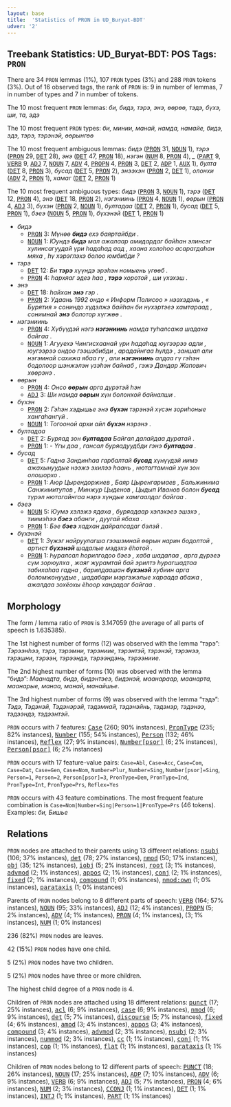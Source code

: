 ```yaml
---
layout: base
title:  'Statistics of PRON in UD_Buryat-BDT'
udver: '2'
---
```


## Treebank Statistics: UD_Buryat-BDT: POS Tags: `PRON`

There are 34 `PRON` lemmas (1%), 107 `PRON` types (3%) and 288 `PRON` tokens (3%).
Out of 16 observed tags, the rank of `PRON` is: 9 in number of lemmas, 7 in number of types and 7 in number of tokens.

The 10 most frequent `PRON` lemmas: <em>би, бидэ, тэрэ, энэ, өөрөө, тэдэ, бүхэ, ши, та, эдэ</em>

The 10 most frequent `PRON` types:  <em>би, минии, манай, намда, намайе, бидэ, эдэ, тэрэ, тэрэнэй, өөрынгөө</em>

The 10 most frequent ambiguous lemmas: <em>бидэ</em> (<tt><a href="bxr_bdt-pos-PRON.html">PRON</a></tt> 31, <tt><a href="bxr_bdt-pos-NOUN.html">NOUN</a></tt> 1), <em>тэрэ</em> (<tt><a href="bxr_bdt-pos-PRON.html">PRON</a></tt> 29, <tt><a href="bxr_bdt-pos-DET.html">DET</a></tt> 28), <em>энэ</em> (<tt><a href="bxr_bdt-pos-DET.html">DET</a></tt> 47, <tt><a href="bxr_bdt-pos-PRON.html">PRON</a></tt> 18), <em>нэгэн</em> (<tt><a href="bxr_bdt-pos-NUM.html">NUM</a></tt> 8, <tt><a href="bxr_bdt-pos-PRON.html">PRON</a></tt> 4), <em>_</em> (<tt><a href="bxr_bdt-pos-PART.html">PART</a></tt> 9, <tt><a href="bxr_bdt-pos-VERB.html">VERB</a></tt> 9, <tt><a href="bxr_bdt-pos-ADJ.html">ADJ</a></tt> 7, <tt><a href="bxr_bdt-pos-NOUN.html">NOUN</a></tt> 7, <tt><a href="bxr_bdt-pos-ADV.html">ADV</a></tt> 4, <tt><a href="bxr_bdt-pos-PROPN.html">PROPN</a></tt> 4, <tt><a href="bxr_bdt-pos-PRON.html">PRON</a></tt> 3, <tt><a href="bxr_bdt-pos-DET.html">DET</a></tt> 2, <tt><a href="bxr_bdt-pos-ADP.html">ADP</a></tt> 1, <tt><a href="bxr_bdt-pos-AUX.html">AUX</a></tt> 1), <em>булта</em> (<tt><a href="bxr_bdt-pos-DET.html">DET</a></tt> 8, <tt><a href="bxr_bdt-pos-PRON.html">PRON</a></tt> 3), <em>бусад</em> (<tt><a href="bxr_bdt-pos-DET.html">DET</a></tt> 5, <tt><a href="bxr_bdt-pos-PRON.html">PRON</a></tt> 2), <em>энээхэн</em> (<tt><a href="bxr_bdt-pos-PRON.html">PRON</a></tt> 2, <tt><a href="bxr_bdt-pos-DET.html">DET</a></tt> 1), <em>олонхи</em> (<tt><a href="bxr_bdt-pos-ADV.html">ADV</a></tt> 2, <tt><a href="bxr_bdt-pos-PRON.html">PRON</a></tt> 1), <em>хамаг</em> (<tt><a href="bxr_bdt-pos-DET.html">DET</a></tt> 2, <tt><a href="bxr_bdt-pos-PRON.html">PRON</a></tt> 1)

The 10 most frequent ambiguous types:  <em>бидэ</em> (<tt><a href="bxr_bdt-pos-PRON.html">PRON</a></tt> 3, <tt><a href="bxr_bdt-pos-NOUN.html">NOUN</a></tt> 1), <em>тэрэ</em> (<tt><a href="bxr_bdt-pos-DET.html">DET</a></tt> 12, <tt><a href="bxr_bdt-pos-PRON.html">PRON</a></tt> 4), <em>энэ</em> (<tt><a href="bxr_bdt-pos-DET.html">DET</a></tt> 18, <tt><a href="bxr_bdt-pos-PRON.html">PRON</a></tt> 2), <em>нэгэниинь</em> (<tt><a href="bxr_bdt-pos-PRON.html">PRON</a></tt> 4, <tt><a href="bxr_bdt-pos-NOUN.html">NOUN</a></tt> 1), <em>өөрын</em> (<tt><a href="bxr_bdt-pos-PRON.html">PRON</a></tt> 4, <tt><a href="bxr_bdt-pos-ADJ.html">ADJ</a></tt> 3), <em>бүхэн</em> (<tt><a href="bxr_bdt-pos-PRON.html">PRON</a></tt> 2, <tt><a href="bxr_bdt-pos-NOUN.html">NOUN</a></tt> 1), <em>бултадаа</em> (<tt><a href="bxr_bdt-pos-DET.html">DET</a></tt> 2, <tt><a href="bxr_bdt-pos-PRON.html">PRON</a></tt> 1), <em>бусад</em> (<tt><a href="bxr_bdt-pos-DET.html">DET</a></tt> 5, <tt><a href="bxr_bdt-pos-PRON.html">PRON</a></tt> 1), <em>бэеэ</em> (<tt><a href="bxr_bdt-pos-NOUN.html">NOUN</a></tt> 5, <tt><a href="bxr_bdt-pos-PRON.html">PRON</a></tt> 1), <em>бүхэнэй</em> (<tt><a href="bxr_bdt-pos-DET.html">DET</a></tt> 1, <tt><a href="bxr_bdt-pos-PRON.html">PRON</a></tt> 1)


* <em>бидэ</em>
  * <tt><a href="bxr_bdt-pos-PRON.html">PRON</a></tt> 3: <em>Мүнөө <b>бидэ</b> ехэ баяртайбди .</em>
  * <tt><a href="bxr_bdt-pos-NOUN.html">NOUN</a></tt> 1: <em>Юундэ <b>бидэ</b> мал ажалаар амидардаг байһан элинсэг хулинсагуудай үри һадаһад аад , хаана холоһоо асарагдаһан мяха , һү хэрэглэхэ болоо юмбибди ?</em>
* <em>тэрэ</em>
  * <tt><a href="bxr_bdt-pos-DET.html">DET</a></tt> 12: <em>Би <b>тэрэ</b> хүүндэ эрэһэн номыень үгөөб .</em>
  * <tt><a href="bxr_bdt-pos-PRON.html">PRON</a></tt> 4: <em>һархяаг эдеэ һаа , <b>тэрэ</b> хоротой , ши үхэхэш .</em>
* <em>энэ</em>
  * <tt><a href="bxr_bdt-pos-DET.html">DET</a></tt> 18: <em>һайхан <b>энэ</b> гэр .</em>
  * <tt><a href="bxr_bdt-pos-PRON.html">PRON</a></tt> 2: <em>Удаань 1992 ондо « Информ Полисоо » нээхэдэнь , « Бурятия » сониндо хүдэлжэ байһан би нүхэртэеэ хамтараад , сонимнай <b>энэ</b> болотор хүгжөө .</em>
* <em>нэгэниинь</em>
  * <tt><a href="bxr_bdt-pos-PRON.html">PRON</a></tt> 4: <em>Хүбүүдэй нэгэ <b>нэгэниинь</b> намда туһалсажа шадаха байгаа .</em>
  * <tt><a href="bxr_bdt-pos-NOUN.html">NOUN</a></tt> 1: <em>Агууехэ Чингисхаанай үри һадаһад юугээрээ адли , юугээрээ ондоо гээшэбибди , арадайнгаа һүлдэ , заншал али нэгэмнай сахижа ябаа гү , али <b>нэгэниинь</b> алдаа гү гэһэн бодолоор шэнжэлэн үзэһэн байнаб , гэжэ Дандар Жапович хөөрэнэ .</em>
* <em>өөрын</em>
  * <tt><a href="bxr_bdt-pos-PRON.html">PRON</a></tt> 4: <em>Онсо <b>өөрын</b> арга дүрэтэй һэн</em>
  * <tt><a href="bxr_bdt-pos-ADJ.html">ADJ</a></tt> 3: <em>Ши намда <b>өөрын</b> хүн болонхой байналши .</em>
* <em>бүхэн</em>
  * <tt><a href="bxr_bdt-pos-PRON.html">PRON</a></tt> 2: <em>Гэһэн хэдышье энэ <b>бүхэн</b> тэрэнэй хүсэн зориһоные хангаһангүй .</em>
  * <tt><a href="bxr_bdt-pos-NOUN.html">NOUN</a></tt> 1: <em>Тогооной архи айл <b>бүхэн</b> нэрэнэ .</em>
* <em>бултадаа</em>
  * <tt><a href="bxr_bdt-pos-DET.html">DET</a></tt> 2: <em>Буряад зон <b>бултадаа</b> Байгал далайдаа дуратай .</em>
  * <tt><a href="bxr_bdt-pos-PRON.html">PRON</a></tt> 1: <em>- Үгы даа , гансал буряадуудбди гэнэ <b>бултадаа</b> .</em>
* <em>бусад</em>
  * <tt><a href="bxr_bdt-pos-DET.html">DET</a></tt> 5: <em>Гадна Зандинһаа гарбалтай <b>бусад</b> хүнүүдэй иимэ ажахынуудые нээжэ эхилээ һаань , нютагтамнай хүн зон олошорхо .</em>
  * <tt><a href="bxr_bdt-pos-PRON.html">PRON</a></tt> 1: <em>Аюр Цырендоржиев , Баяр Цыренгармаев , Бальжинима Санжимитупов , Минжур Цыденов , Цыдып Иванов болон <b>бусад</b> түрэл нютагайнгаа нэрэ хүндые хамгаалдаг байгаа .</em>
* <em>бэеэ</em>
  * <tt><a href="bxr_bdt-pos-NOUN.html">NOUN</a></tt> 5: <em>Юумэ хэлэжэ ядаха , буряадаар хэлэхэеэ эшэхэ , тиимэһээ <b>бэеэ</b> абанги , дуугай ябаха .</em>
  * <tt><a href="bxr_bdt-pos-PRON.html">PRON</a></tt> 1: <em>Бэе <b>бэеэ</b> хадхан дайралсадаг бэлэй .</em>
* <em>бүхэнэй</em>
  * <tt><a href="bxr_bdt-pos-DET.html">DET</a></tt> 1: <em>Зүжэг найруулагша гээшэмнай өөрын нарин бодолтой , артист <b>бүхэнэй</b> шадалые мэдэхэ ёhотой .</em>
  * <tt><a href="bxr_bdt-pos-PRON.html">PRON</a></tt> 1: <em>Һуралсал һорилгодоо бэеэ , хаба шадалаа , арга дүрэеэ сүм зорюулха , жаяг журамтай бай эрилтэ һурагшадтаа табихаһаа гадна , барилдаашан <b>бүхэнэй</b> хубиин арга боломжонуудые , шадабари мэргэжэлые хараада абажа , ажалдаа зохёохы ёһоор хандадаг байгаа .</em>

## Morphology

The form / lemma ratio of `PRON` is 3.147059 (the average of all parts of speech is 1.635385).

The 1st highest number of forms (12) was observed with the lemma “тэрэ”: <em>Тэрээнһээ, тэрэ, тэрэмни, тэрэниие, тэрэнтэй, тэрэнэй, тэрэнээ, тэрэшни, тэрээн, тэрээндэ, тэрээндэнь, тэрээниие</em>.

The 2nd highest number of forms (10) was observed with the lemma “бидэ”: <em>Маанадта, бидэ, бидэнтэеэ, бидэнэй, маанараар, маанарта, маанарые, манаа, манай, манайшье</em>.

The 3rd highest number of forms (9) was observed with the lemma “тэдэ”: <em>Тэдэ, Тэдэнэй, Тэдэнэрэй, тэдэмнай, тэдэнэйнь, тэдэнэр, тэдэнээ, тэдээндэ, тэдээнтэй</em>.

`PRON` occurs with 7 features: <tt><a href="bxr_bdt-feat-Case.html">Case</a></tt> (260; 90% instances), <tt><a href="bxr_bdt-feat-PronType.html">PronType</a></tt> (235; 82% instances), <tt><a href="bxr_bdt-feat-Number.html">Number</a></tt> (155; 54% instances), <tt><a href="bxr_bdt-feat-Person.html">Person</a></tt> (132; 46% instances), <tt><a href="bxr_bdt-feat-Reflex.html">Reflex</a></tt> (27; 9% instances), <tt><a href="bxr_bdt-feat-Number-psor.html">Number[psor]</a></tt> (6; 2% instances), <tt><a href="bxr_bdt-feat-Person-psor.html">Person[psor]</a></tt> (6; 2% instances)

`PRON` occurs with 17 feature-value pairs: `Case=Abl`, `Case=Acc`, `Case=Com`, `Case=Dat`, `Case=Gen`, `Case=Nom`, `Number=Plur`, `Number=Sing`, `Number[psor]=Sing`, `Person=1`, `Person=2`, `Person[psor]=3`, `PronType=Dem`, `PronType=Ind`, `PronType=Int`, `PronType=Prs`, `Reflex=Yes`

`PRON` occurs with 43 feature combinations.
The most frequent feature combination is `Case=Nom|Number=Sing|Person=1|PronType=Prs` (46 tokens).
Examples: <em>би, Бишье</em>


## Relations

`PRON` nodes are attached to their parents using 13 different relations: <tt><a href="bxr_bdt-dep-nsubj.html">nsubj</a></tt> (106; 37% instances), <tt><a href="bxr_bdt-dep-det.html">det</a></tt> (78; 27% instances), <tt><a href="bxr_bdt-dep-nmod.html">nmod</a></tt> (50; 17% instances), <tt><a href="bxr_bdt-dep-obj.html">obj</a></tt> (35; 12% instances), <tt><a href="bxr_bdt-dep-iobj.html">iobj</a></tt> (5; 2% instances), <tt><a href="bxr_bdt-dep-root.html">root</a></tt> (3; 1% instances), <tt><a href="bxr_bdt-dep-advmod.html">advmod</a></tt> (2; 1% instances), <tt><a href="bxr_bdt-dep-appos.html">appos</a></tt> (2; 1% instances), <tt><a href="bxr_bdt-dep-conj.html">conj</a></tt> (2; 1% instances), <tt><a href="bxr_bdt-dep-fixed.html">fixed</a></tt> (2; 1% instances), <tt><a href="bxr_bdt-dep-compound.html">compound</a></tt> (1; 0% instances), <tt><a href="bxr_bdt-dep-nmod-own.html">nmod:own</a></tt> (1; 0% instances), <tt><a href="bxr_bdt-dep-parataxis.html">parataxis</a></tt> (1; 0% instances)

Parents of `PRON` nodes belong to 8 different parts of speech: <tt><a href="bxr_bdt-pos-VERB.html">VERB</a></tt> (164; 57% instances), <tt><a href="bxr_bdt-pos-NOUN.html">NOUN</a></tt> (95; 33% instances), <tt><a href="bxr_bdt-pos-ADJ.html">ADJ</a></tt> (12; 4% instances), <tt><a href="bxr_bdt-pos-PROPN.html">PROPN</a></tt> (5; 2% instances), <tt><a href="bxr_bdt-pos-ADV.html">ADV</a></tt> (4; 1% instances), <tt><a href="bxr_bdt-pos-PRON.html">PRON</a></tt> (4; 1% instances),  (3; 1% instances), <tt><a href="bxr_bdt-pos-NUM.html">NUM</a></tt> (1; 0% instances)

236 (82%) `PRON` nodes are leaves.

42 (15%) `PRON` nodes have one child.

5 (2%) `PRON` nodes have two children.

5 (2%) `PRON` nodes have three or more children.

The highest child degree of a `PRON` node is 4.

Children of `PRON` nodes are attached using 18 different relations: <tt><a href="bxr_bdt-dep-punct.html">punct</a></tt> (17; 25% instances), <tt><a href="bxr_bdt-dep-acl.html">acl</a></tt> (6; 9% instances), <tt><a href="bxr_bdt-dep-case.html">case</a></tt> (6; 9% instances), <tt><a href="bxr_bdt-dep-nmod.html">nmod</a></tt> (6; 9% instances), <tt><a href="bxr_bdt-dep-det.html">det</a></tt> (5; 7% instances), <tt><a href="bxr_bdt-dep-discourse.html">discourse</a></tt> (5; 7% instances), <tt><a href="bxr_bdt-dep-fixed.html">fixed</a></tt> (4; 6% instances), <tt><a href="bxr_bdt-dep-amod.html">amod</a></tt> (3; 4% instances), <tt><a href="bxr_bdt-dep-appos.html">appos</a></tt> (3; 4% instances), <tt><a href="bxr_bdt-dep-compound.html">compound</a></tt> (3; 4% instances), <tt><a href="bxr_bdt-dep-advmod.html">advmod</a></tt> (2; 3% instances), <tt><a href="bxr_bdt-dep-nsubj.html">nsubj</a></tt> (2; 3% instances), <tt><a href="bxr_bdt-dep-nummod.html">nummod</a></tt> (2; 3% instances), <tt><a href="bxr_bdt-dep-cc.html">cc</a></tt> (1; 1% instances), <tt><a href="bxr_bdt-dep-conj.html">conj</a></tt> (1; 1% instances), <tt><a href="bxr_bdt-dep-cop.html">cop</a></tt> (1; 1% instances), <tt><a href="bxr_bdt-dep-flat.html">flat</a></tt> (1; 1% instances), <tt><a href="bxr_bdt-dep-parataxis.html">parataxis</a></tt> (1; 1% instances)

Children of `PRON` nodes belong to 12 different parts of speech: <tt><a href="bxr_bdt-pos-PUNCT.html">PUNCT</a></tt> (18; 26% instances), <tt><a href="bxr_bdt-pos-NOUN.html">NOUN</a></tt> (17; 25% instances), <tt><a href="bxr_bdt-pos-ADP.html">ADP</a></tt> (7; 10% instances), <tt><a href="bxr_bdt-pos-ADV.html">ADV</a></tt> (6; 9% instances), <tt><a href="bxr_bdt-pos-VERB.html">VERB</a></tt> (6; 9% instances), <tt><a href="bxr_bdt-pos-ADJ.html">ADJ</a></tt> (5; 7% instances), <tt><a href="bxr_bdt-pos-PRON.html">PRON</a></tt> (4; 6% instances), <tt><a href="bxr_bdt-pos-NUM.html">NUM</a></tt> (2; 3% instances), <tt><a href="bxr_bdt-pos-CCONJ.html">CCONJ</a></tt> (1; 1% instances), <tt><a href="bxr_bdt-pos-DET.html">DET</a></tt> (1; 1% instances), <tt><a href="bxr_bdt-pos-INTJ.html">INTJ</a></tt> (1; 1% instances), <tt><a href="bxr_bdt-pos-PART.html">PART</a></tt> (1; 1% instances)

